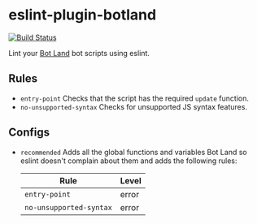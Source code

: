 # eslint-plugin-botland

[![Build Status](https://travis-ci.com/freaktechnik/eslint-plugin-botland.svg?branch=master)](https://travis-ci.com/freaktechnik/eslint-plugin-botland)

Lint your [Bot Land](https://bot.land) bot scripts using eslint.

## Rules
- `entry-point`
  Checks that the script has the required `update` function.
- `no-unsupported-syntax`
  Checks for unsupported JS syntax features.

## Configs
- `recommended`
  Adds all the global functions and variables Bot Land so eslint doesn't complain
  about them and adds the following rules:

  | Rule | Level |
  |------|-------|
  | `entry-point` | error |
  | `no-unsupported-syntax` | error |
